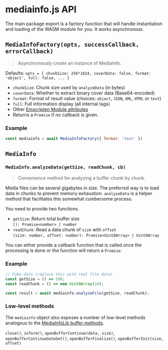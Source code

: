 # mediainfo.js API

The main package export is a factory function that will handle instantiation and
loading of the WASM module for you. It works asynchronous.

## `MediaInfoFactory(opts, successCallback, errorCallback)`

> Asynchronously create an instance of MediaInfo.

Defaults: `opts = { chunkSize: 256*1024, coverData: false, format: 'object', full: false, ... }`

- `chunkSize`: Chunk size used by `analyzeData` (in bytes)
- `coverData`: Whether to extract binary cover data (Base64-encoded)
- `format`: Format of result value (choices: `object`, `JSON`, `XML`, `HTML` or `text`)
- `full`: Full information display (all internal tags)
- Other [Emscripten Module attributes](https://emscripten.org/docs/api_reference/module.html)
- Returns a `Promise` if no callback is given.

### Example

```js
const mediainfo = await MediaInfoFactory({ format: 'text' })
```

## `MediaInfo`

### `MediaInfo.analyzeData(getSize, readChunk, cb)`

> Convenience method for analyzing a buffer chunk by chunk.

Media files can be several gigabytes in size. The preferred way is to load data
in chunks to prevent memory exhaustion. `analyzeData` is a helper method that
facilitates this somewhat cumbersome process.

You need to provide two functions.

- `getSize`: Return total buffer size  
  `(): Promise<number> | number`  
- `readChunk`: Read a data chunk of `size` with `offset`  
  `(size: number, offset: number): Promise<Uint8Array> | Uint8Array`  

You can either provide a callback function that is called once the processing is done or the function will return a `Promise`.

### Example

```js
// Fake data (replace this with real file data)
const getSize = () => 100;
const readChunk = () => new Uint8Array(10);

const result = await mediainfo.analyzeFile(getSize, readChunk);
```

### Low-level methods

The `mediainfo` object also exposes a number of low-level methods analogous to
the
[MediaInfoLib buffer methods](https://mediaarea.net/en/MediaInfo/Support/SDK/Buffers).

`close()`, `inform()`, `openBufferContinue(data, size)`,
`openBufferContinueGotoGet()`, `openBufferFinalize()`,
`openBufferInit(size, offset)`
